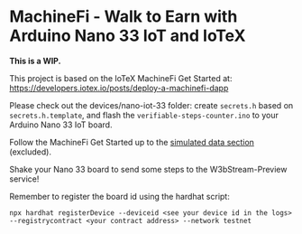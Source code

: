 # MachineFi - Walk to Earn with Arduino Nano 33 IoT and IoTeX

**This is a WIP.**

This project is based on the IoTeX MachineFi Get Started at:
https://developers.iotex.io/posts/deploy-a-machinefi-dapp

Please check out the devices/nano-iot-33 folder: create `secrets.h` based on `secrets.h.template`, and flash the `verifiable-steps-counter.ino` to your Arduino Nano 33 IoT board.

Follow the MachineFi Get Started up to the [simulated data section](https://developers.iotex.io/posts/deploy-a-machinefi-dapp#send-simulated-data) (excluded). 

Shake your Nano 33 board to send some steps to the W3bStream-Preview service!

Remember to register the board id using the hardhat script:

```
npx hardhat registerDevice --deviceid <see your device id in the logs> --registrycontract <your contract address> --network testnet
```
